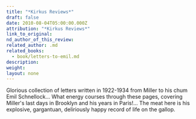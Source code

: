 ```yaml
---
title: "*Kirkus Reviews*"
draft: false
date: 2010-08-04T05:00:00.000Z
attribution: "*Kirkus Reviews*"
link_to_original:
nd_author_of_this_review:
related_author: .md
related_books:
  - book/letters-to-emil.md
description:
weight:
layout: none
---
```

Glorious collection of letters written in 1922-1934 from Miller to his chum Emil Schnellock... What energy courses through these pages, covering Miller's last days in Brooklyn and his years in Paris!... The meat here is his explosive, gargantuan, deliriously happy record of life on the gallop.

